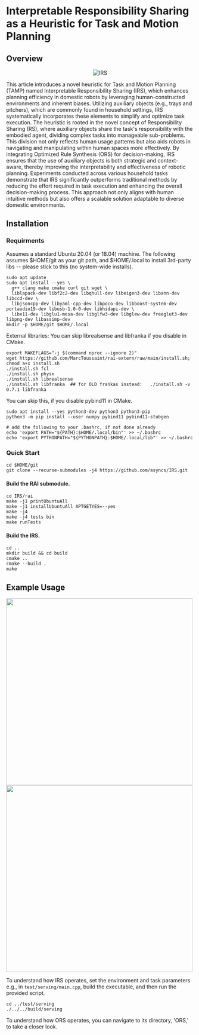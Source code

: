 # Interpretable Responsibility Sharing as a Heuristic for Task and Motion Planning
## Overview
<p align="center">
  <img src="https://github.com/user-attachments/assets/e17382f9-98e3-4b0f-a9aa-9f4cd9846e9f" alt="IRS"/>
</p>

This article introduces a novel heuristic for Task and Motion Planning (TAMP) named Interpretable Responsibility Sharing (IRS), which enhances planning efficiency in domestic robots by leveraging human-constructed environments and inherent biases. Utilizing auxiliary objects (e.g., trays and pitchers), which are commonly found in household settings, IRS systematically incorporates these elements to simplify and optimize task execution. The heuristic is rooted in the novel concept of Responsibility Sharing (RS), where auxiliary objects share the task's responsibility with the embodied agent, dividing complex tasks into manageable sub-problems. This division not only reflects human usage patterns but also aids robots in navigating and manipulating within human spaces more effectively. By integrating Optimized Rule Synthesis (ORS) for decision-making, IRS ensures that the use of auxiliary objects is both strategic and context-aware, thereby improving the interpretability and effectiveness of robotic planning. Experiments conducted across various household tasks demonstrate that IRS significantly outperforms traditional methods by reducing the effort required in task execution and enhancing the overall decision-making process. This approach not only aligns with human intuitive methods but also offers a scalable solution adaptable to diverse domestic environments.

## Installation
### Requirments
Assumes a standard Ubuntu 20.04 (or 18.04) machine.
The following assumes $HOME/git as your git path, and $HOME/.local to install 3rd-party libs -- please stick to this (no system-wide installs).
```
sudo apt update
sudo apt install --yes \
  g++ clang make cmake curl git wget \
  liblapack-dev libf2c2-dev libqhull-dev libeigen3-dev libann-dev libccd-dev \
  libjsoncpp-dev libyaml-cpp-dev libpoco-dev libboost-system-dev portaudio19-dev libusb-1.0-0-dev libhidapi-dev \
  libx11-dev libglu1-mesa-dev libglfw3-dev libglew-dev freeglut3-dev libpng-dev libassimp-dev
mkdir -p $HOME/git $HOME/.local
```
External libraries: You can skip librealsense and libfranka if you disable in CMake.
```
export MAKEFLAGS="-j $(command nproc --ignore 2)"
wget https://github.com/MarcToussaint/rai-extern/raw/main/install.sh; chmod a+x install.sh
./install.sh fcl
./install.sh physx
./install.sh librealsense
./install.sh libfranka  ## for OLD frankas instead:   ./install.sh -v 0.7.1 libfranka
```
You can skip this, if you disable pybind11 in CMake.
```
sudo apt install --yes python3-dev python3 python3-pip
python3 -m pip install --user numpy pybind11 pybind11-stubgen

# add the following to your .bashrc, if not done already
echo 'export PATH="${PATH}:$HOME/.local/bin"' >> ~/.bashrc
echo 'export PYTHONPATH="${PYTHONPATH}:$HOME/.local/lib"' >> ~/.bashrc
```
### Quick Start
```
cd $HOME/git
git clone --recurse-submodules -j4 https://github.com/asyncs/IRS.git
```
#### Build the RAI submodule.
```
cd IRS/rai
make -j1 printUbuntuAll
make -j1 installUbuntuAll APTGETYES=--yes
make -j4
make -j4 tests bin
make runTests
```
#### Build the IRS.
```
cd ..
mkdir build && cd build
cmake ..
cmake --build .
make
```

## Example Usage
<p float="left">
  <img src="https://github.com/asyncs/CA-TAMP/assets/40043682/89b6b435-a974-42cf-9fc1-c55a43e5784b" width="500" /> 
  <img src="https://github.com/asyncs/CA-TAMP/assets/40043682/b37f07c6-c0a1-46b1-a790-ba3cd2acf074" width="500" />
</p>

To understand how IRS operates, set the environment and task parameters e.g., in `test/serving/main.cpp`, build the executable, and then run the provided script.
``` 
cd ../test/serving
./../../build/serving 
```
To understand how ORS operates, you can navigate to its directory, 'ORS,' to take a closer look.

